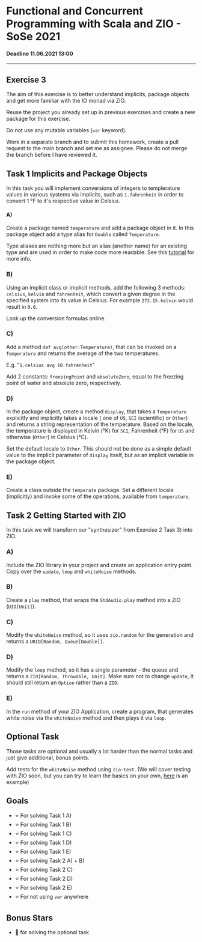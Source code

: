 # Functional and Concurrent Programming with Scala and ZIO - SoSe 2021
#### Deadline 11.06.2021 13:00
---------------------
## Exercise 3


The aim of this exercise is to better understand implicits, package objects and get more familiar with the IO monad via ZIO. 

Reuse the project you already set up in previous exercises and create a new package for this exercise. 

Do not use any mutable variables (`var` keyword). 

Work in a separate branch and to submit this homework, create a pull request to the main branch and set me as assignee. Please do not merge the branch before I have reviewed it.


## Task 1 Implicits and Package Objects
 
In this task you will implement conversions of integers to templerature values in various systems via implicits, such as `1.fahrenheit` in order to convert 1 °F to it's respective value in Celsius.

#### A)
Create a package named `temperature` and add a package object in it. In this package object add a type alias for `Double` called `Temperature`. 

Type aliases are nothing more but an alias (another name) for an existing type and are used in order to make code more readable. See this [tutorial](https://alvinalexander.com/scala/scala-type-aliases-syntax-examples/) for more info.

### B)
Using an implicit class or implicit methods, add the following 3 methods: `celsius`, `kelvin` and `fahrenheit`, which convert a given degree in the specified system into its value in Celsius. For example `273.15.kelvin` would result in `0.0`. 

Look up the conversion formulas online.

### C)

Add a method `def avg(other:Temperature)`, that can be invoked on a `Temperature` and returns the average of the two temperatures. 

E.g. "`1.celsius avg 10.fahrenheit`"

Add 2 constants:  `freezingPoint` and `absoluteZero`, equal to the freezing point of water and absolute zero, respectively.

### D) 

In the package object, create a method `display`, that takes a `Temperature` explicitly and implicitly takes a locale ( one of `US`, `SCI` (scientific) or `Other`) and returns a string representation of the temperature. Based on the locale, the temperature is displayed in Kelvin (°K) for `SCI`, Fahrenheit (°F) for `US` and otherwise (`Other`) in Celsius (°C).

Set the default locale to `Other`. This should not be done as a simple default value to the implicit parameter of `display` itself, but as an implicit variable in the package object.

### E)

Create a class outside the `temperate` package. Set a different locale (implicitly) and invoke some of the operations, available from `temperature`.

## Task 2 Getting Started with ZIO
In this task we will transform our "synthesizer" from Exercise 2 Task 3) into ZIO.

### A)
Include the ZIO library in your project and create an application entry point. Copy over the `update`, `loop` and `whiteNoise` methods.

### B)
Create a `play` method, that wraps the `StdAudio.play` method into a ZIO (`UIO[Unit]`).

### C)
Modify the `whiteNoise` method, so it uses `zio.random` for the generation and returns a `URIO[Random, Queue[Double]]`.

### D)

Modify the `loop` method, so it has a single parameter - the queue and returns a `ZIO[Random, Throwable, Unit]`. Make sure not to change `update`, it should still return an `Option` rather than a `ZIO`.

### E)
In the `run` method of your ZIO Application, create a program, that generates white noise via the `whiteNoise` method and then plays it via `loop`. 

## Optional Task
Those tasks are optional and usually a lot harder than the normal tasks and just give additional, bonus points.

Add tests for the `whiteNoise` method using `zio-test`. (We will cover testing with ZIO soon, but you can try to learn the basics on your own, [here](https://zio.dev/docs/usecases/usecases_testing) is an example)

## Goals
- :star: For solving Task 1 A)
- :star: For solving Task 1 B)
- :star: For solving Task 1 C)
- :star: For solving Task 1 D)
- :star: For solving Task 1 E)
- :star: For solving Task 2 A) + B)
- :star: For solving Task 2 C)
- :star: For solving Task 2 D)
- :star: For solving Task 2 E)
- :star: For not using `var` anywhere

## Bonus Stars
- :star2: for solving the optional task